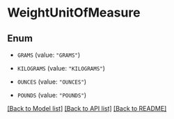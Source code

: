 # WeightUnitOfMeasure

## Enum


* `GRAMS` (value: `"GRAMS"`)

* `KILOGRAMS` (value: `"KILOGRAMS"`)

* `OUNCES` (value: `"OUNCES"`)

* `POUNDS` (value: `"POUNDS"`)


[[Back to Model list]](../README.md#documentation-for-models) [[Back to API list]](../README.md#documentation-for-api-endpoints) [[Back to README]](../README.md)



